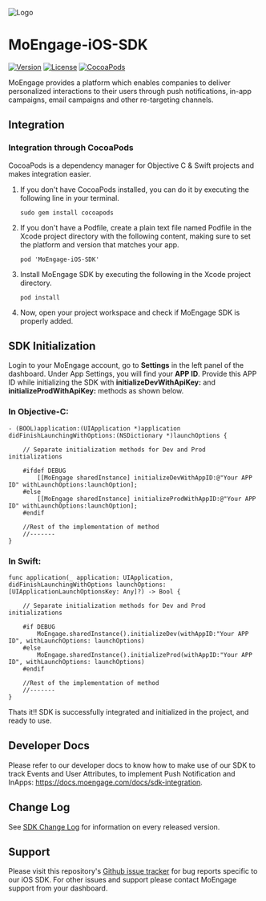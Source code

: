 ![Logo](https://user-images.githubusercontent.com/15011722/32040752-7237c3c2-ba4f-11e7-9d68-a019049fccf5.png)
# MoEngage-iOS-SDK

[![Version](https://img.shields.io/cocoapods/v/MoEngage-iOS-SDK.svg?style=flat)](http://cocoapods.org/pods/MoEngage-iOS-SDK)
[![License](https://img.shields.io/cocoapods/l/MoEngage-iOS-SDK.svg?style=flat)](http://cocoapods.org/pods/MoEngage-iOS-SDK)
[![CocoaPods](https://img.shields.io/cocoapods/dm/MoEngage-iOS-SDK.svg)](https://cocoapods.org/pods/MoEngage-iOS-SDK)

MoEngage provides a platform which enables companies to deliver personalized interactions to their users through push notifications, in-app campaigns, email campaigns and other re-targeting channels.

## Integration

### Integration through CocoaPods
CocoaPods is a dependency manager for Objective C & Swift projects and makes integration easier.

1. If you don't have CocoaPods installed, you can do it by executing the following line in your terminal.

    ```sudo gem install cocoapods```
    
2. If you don't have a Podfile, create a plain text file named Podfile in the Xcode project directory with the following content, making sure to set the platform and version that matches your app.

    ```pod 'MoEngage-iOS-SDK'```
    
3. Install MoEngage SDK by executing the following in the Xcode project directory.

    ```pod install```
    
4. Now, open your project workspace and check if MoEngage SDK is properly added.
    

## SDK Initialization

Login to your MoEngage account, go to **Settings** in the left panel of the dashboard. Under App Settings, you will find your **APP ID**. Provide this APP ID while initializing the SDK with **initializeDevWithApiKey:** and **initializeProdWithApiKey:** methods as shown below.

### In Objective-C:

    - (BOOL)application:(UIApplication *)application didFinishLaunchingWithOptions:(NSDictionary *)launchOptions {

        // Separate initialization methods for Dev and Prod initializations
    
        #ifdef DEBUG
            [[MoEngage sharedInstance] initializeDevWithAppID:@"Your APP ID" withLaunchOptions:launchOption];
        #else
            [[MoEngage sharedInstance] initializeProdWithAppID:@"Your APP ID" withLaunchOptions:launchOption];
        #endif
        
        //Rest of the implementation of method
        //-------
    }

### In Swift:

    func application(_ application: UIApplication, didFinishLaunchingWithOptions launchOptions:     [UIApplicationLaunchOptionsKey: Any]?) -> Bool {
    
        // Separate initialization methods for Dev and Prod initializations

        #if DEBUG
            MoEngage.sharedInstance().initializeDev(withAppID:"Your APP ID", withLaunchOptions: launchOptions)
        #else
            MoEngage.sharedInstance().initializeProd(withAppID:"Your APP ID", withLaunchOptions: launchOptions)
        #endif
        
        //Rest of the implementation of method
        //-------
    }

Thats it!! SDK is successfully integrated and initialized in the project, and ready to use. 

## Developer Docs
Please refer to our developer docs to know how to make use of our SDK to track Events and User Attributes, to implement Push Notification and InApps: https://docs.moengage.com/docs/sdk-integration.

## Change Log
See [SDK Change Log](https://github.com/moengage/MoEngage-iOS-SDK/blob/master/CHANGELOG.md) for information on every released version.

## Support
Please visit this repository's [Github issue tracker](https://github.com/moengage/MoEngage-iOS-SDK/issues) for bug reports specific to our iOS SDK.
For other issues and support please contact MoEngage support from your dashboard.
